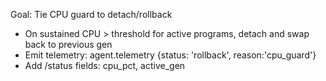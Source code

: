 Goal: Tie CPU guard to detach/rollback

- On sustained CPU > threshold for active programs, detach and swap back to previous gen
- Emit telemetry: agent.telemetry {status: 'rollback', reason:'cpu_guard'}
- Add /status fields: cpu_pct, active_gen
